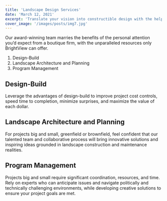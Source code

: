 ```yaml
---
title: 'Landscape Design Services'
date: 'March 12, 2021'
excerpt: 'Translate your vision into constructible design with the help of our passionate and creative planners and landscape architects.'
cover_image: '/images/posts/img7.jpg'
---
```


Our award-winning team marries the benefits of the personal attention you’d expect from a boutique firm, with the unparalleled resources only BrightView can offer.

1. Design-Build
2. Landscape Architecture and Planning
3. Program Management


## Design-Build
Leverage the advantages of design-build to improve project cost controls, speed time to completion, minimize surprises, and maximize the value of each dollar. 


## Landscape Architecture and Planning

For projects big and small, greenfield or brownfield, feel confident that our talented team and collaborative process will bring innovative solutions and inspiring ideas grounded in landscape construction and maintenance realities.



## Program Management

Projects big and small require significant coordination, resources, and time. Rely on experts who can anticipate issues and navigate politically and technically challenging environments, while developing creative solutions to ensure your project goals are met. 




